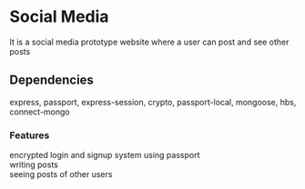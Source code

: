# Social Media

It is a social media prototype website where a user can post and see other posts 

## Dependencies
express, passport, express-session, crypto, passport-local, mongoose, hbs, connect-mongo

### Features
encrypted login and signup system using passport<br>
writing posts <br>
seeing posts of other users <br>




